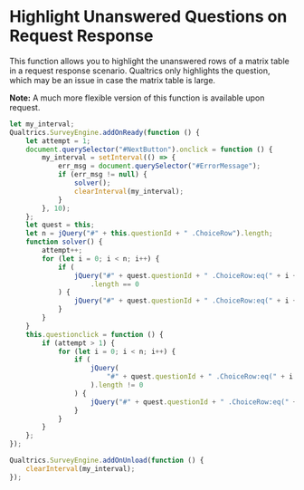 # Highlight Unanswered Questions on Request Response

This function allows you to highlight the unanswered rows of a matrix table in a request response scenario. Qualtrics only highlights the question, which may be an issue in case the matrix table is large.

**Note:** A much more flexible version of this function is available upon request.

```js
let my_interval;
Qualtrics.SurveyEngine.addOnReady(function () {
	let attempt = 1;
	document.querySelector("#NextButton").onclick = function () {
		my_interval = setInterval(() => {
			err_msg = document.querySelector("#ErrorMessage");
			if (err_msg != null) {
				solver();
				clearInterval(my_interval);
			}
		}, 10);
	};
	let quest = this;
	let n = jQuery("#" + this.questionId + " .ChoiceRow").length;
	function solver() {
		attempt++;
		for (let i = 0; i < n; i++) {
			if (
				jQuery("#" + quest.questionId + " .ChoiceRow:eq(" + i + ") td input[type='radio']:checked")
					.length == 0
			) {
				jQuery("#" + quest.questionId + " .ChoiceRow:eq(" + i + ")").css("background", "lightpink");
			}
		}
	}
	this.questionclick = function () {
		if (attempt > 1) {
			for (let i = 0; i < n; i++) {
				if (
					jQuery(
						"#" + quest.questionId + " .ChoiceRow:eq(" + i + ") td input[type='radio']:checked"
					).length != 0
				) {
					jQuery("#" + quest.questionId + " .ChoiceRow:eq(" + i + ")").css("background", "");
				}
			}
		}
	};
});

Qualtrics.SurveyEngine.addOnUnload(function () {
	clearInterval(my_interval);
});
```
